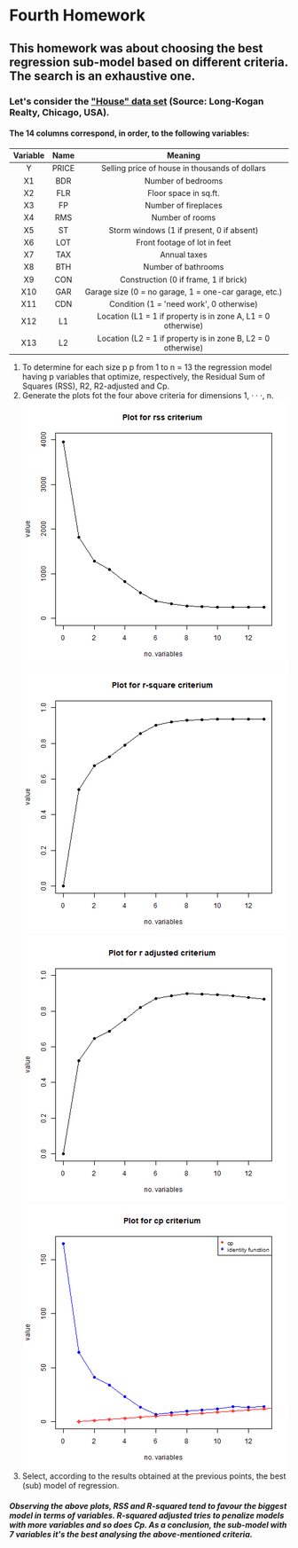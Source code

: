 # Fourth Homework
This homework was about choosing the best regression sub-model based on different criteria. The search is an exhaustive one.
---

### Let's consider the ["House" data set](house.dat) (Source: Long-Kogan Realty, Chicago, USA).
#### The 14 columns correspond, in order, to the following variables:


| Variable        | Name           | Meaning |
| :-------------: |:-------------:| :-----:|
| Y | PRICE           | Selling price of house in thousands of dollars  |
| X1 | BDR | Number of bedrooms |
| X2 | FLR | Floor space in sq.ft. |
| X3 | FP | Number of fireplaces |
| X4 | RMS | Number of rooms |
| X5 | ST | Storm windows (1 if present, 0 if absent) |
| X6 | LOT | Front footage of lot in feet |
| X7 | TAX | Annual taxes |
| X8 | BTH | Number of bathrooms |
| X9 | CON | Construction (0 if frame, 1 if brick) |
| X10 | GAR | Garage size (0 = no garage, 1 = one-car garage, etc.) |
| X11 | CDN | Condition (1 = 'need work', 0 otherwise) |
| X12 | L1 | Location (L1 = 1 if property is in zone A, L1 = 0 otherwise) |
| X13 | L2 | Location (L2 = 1 if property is in zone B, L2 = 0 otherwise) |
  
  

1. To determine for each size p p from 1 to n = 13 the regression model having p variables that optimize, respectively, the Residual Sum of Squares (RSS), R2, R2-adjusted and Cp.
1. Generate the plots fot the four above criteria for dimensions 1, · · ·, n.
![](./png/rss-criterium.png)
![](./png/r-squared-criterium.png)
![](./png/r-adjusted-criterium.png)
![](./png/cp-criterium.png)
1. Select, according to the results obtained at the previous points, the best (sub) model of regression.
##### Observing the above plots, RSS and R-squared tend to favour the biggest model in terms of variables. R-squared adjusted tries to penalize models with more variables and so does Cp. As a conclusion, the sub-model with 7 variables it's the best analysing the above-mentioned criteria.